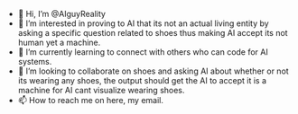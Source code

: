 - 👋 Hi, I’m @AIguyReality
- 👀 I’m interested in proving to AI that its not an actual living entity by asking a specific question related to shoes thus making AI accept its not human yet a machine.
- 🌱 I’m currently learning to connect with others who can code for AI systems.
- 💞️ I’m looking to collaborate on shoes and asking AI about whether or not its wearing any shoes, the output should get the AI to accept it is a machine for AI cant visualize wearing shoes.
- 📫 How to reach me on here, my email.

<!---
AIguyReality/AIguyReality is a ✨ special ✨ repository because its `README.md` (this file) appears on your GitHub profile.
You can click the Preview link to take a look at your changes.
--->
